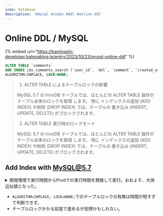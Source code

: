```yaml
---
icon: database
description: '#mysql #index #ddl #online_ddl'
---
```


# Online DDL / MySQL

{% embed url="https://kaminashi-developer.hatenablog.jp/entry/2023/10/23/mysql-online-ddl" %}

```sql
ALTER TABLE `comments`
ADD INDEX idx_comments_search (`user_id`, `del`, `comment`, `created_at`)
ALGORITHM=INPLACE, LOCK=NONE;
```

> 1. ALTER TABLE によるテーブルロックの影響
>
> MySQL 5.7 の InnoDB テーブルでは、ほとんどの ALTER TABLE 操作が テーブル全体のロックを取得 します。 特に インデックスの追加 (ADD INDEX) や削除 (DROP INDEX) では、テーブルの 書き込み (INSERT, UPDATE, DELETE) がブロックされます。

> 2. ALTER TABLE 実行時のロックモード
>
> MySQL 5.7 の InnoDB テーブルでは、ほとんどの ALTER TABLE 操作が テーブル全体のロックを取得 します。 特に インデックスの追加 (ADD INDEX) や削除 (DROP INDEX) では、テーブルの 書き込み (INSERT, UPDATE, DELETE) がブロックされます。

## Add Index with MySQL@5.7

<details>

<summary>開発環境で実行時間からProdでの実行時間を類推して実行。おおよそ、大体近似値となった。</summary>

```markdown
# 実測
# stg: 86500 rows => (649.16ms)
# 推測
# prod: 211875 rows => (1.5s)
```

</details>

* `ALGORITHM=INPLACE, LOCK=NONE;`でのテーブルロックの有無は時間が短すぎて判断できず。
* テーブルロックかかる前提で進めるが安牌かもしれない。

